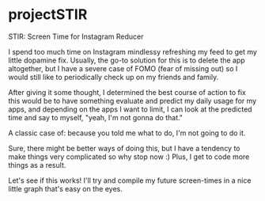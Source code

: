 # projectSTIR 

STIR: Screen Time for Instagram Reducer

I spend too much time on Instagram mindlessy refreshing my feed to get my little dopamine fix. Usually, the go-to solution for this is to delete the app altogether, but I have a severe case of FOMO (fear of missing out) so I would still like to periodically check up on my friends and family.

After giving it some thought, I determined the best course of action to fix this would be to have something evaluate and predict my daily usage for my apps, and depending on the apps I want to limit, I can look at the predicted time and say to myself, "yeah, I'm not gonna do that." 

A classic case of: because you told me what to do, I'm not going to do it.

Sure, there might be better ways of doing this, but I have a tendency to make things very complicated so why stop now :) Plus, I get to code more things as a result.

Let's see if this works! I'll try and compile my future screen-times in a nice little graph that's easy on the eyes.
